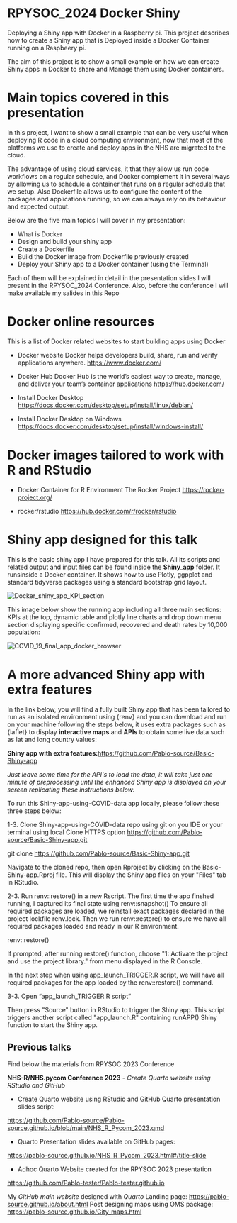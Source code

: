 # RPYSOC_2024 Docker Shiny

Deploying a Shiny app with Docker in a Raspberry pi. This project describes how to create a Shiny app that is Deployed inside a Docker Container running on a Raspbeery pi.

The aim of this project is to show a small example on how we can create Shiny apps in Docker to share and Manage them using Docker containers. 

# Main topics covered in this presentation

In this project, I want to show a small example that can be very useful when deploying R code in a cloud computing environment, now that most of the platforms we use to create and deploy apps in the NHS are migrated to the cloud. 

The advantage of using cloud services, it that they allow us run code workflows on a regular schedule,  and Docker complement it in several ways by allowing us to schedule a container that runs on a regular schedule that we setup. Also Dockerfile allows us to configure the content of the packages and applications running, so we can always rely on its behaviour and expected output. 

Below are the five main topics I will cover in my presentation:

- What is Docker
- Design and build your shiny app
- Create a Dockerfile
- Build the Docker image from Dockerfile previously created
- Deploy your Shiny app to a Docker container (using the Terminal)

Each of them will be explained in detail in the presentation slides I will present in the RPYSOC_2024 Conference. 
Also, before the conference I will make available my salides in this Repo

# Docker online resources 

This is a list of Docker related websites to start building apps using Docker

- Docker website
Docker helps developers build, share, run and verify applications anywhere.
<https://www.docker.com/>

- Docker Hub
Docker Hub is the world’s easiest way to create, manage, and deliver your team’s container applications
<https://hub.docker.com/>

- Install Docker Desktop 
<https://docs.docker.com/desktop/setup/install/linux/debian/>

- Install Docker Desktop on Windows
<https://docs.docker.com/desktop/setup/install/windows-install/>

# Docker images tailored to work with R and RStudio

- Docker Container for R Environment
The Rocker Project 
<https://rocker-project.org/>

- rocker/rstudio
<https://hub.docker.com/r/rocker/rstudio>


# Shiny app designed for this talk
This is the basic shiny app I have prepared for this talk. All its scripts and related output and input files can be found inside the **Shiny_app** folder. It runsinside a Docker container. It shows how to use Plotly, ggpplot and standard tidyverse packages using a standard bootstrap grid layout.

![Docker_shiny_app_KPI_section](https://github.com/user-attachments/assets/98f867f7-772c-4c31-80b2-e65c061a8e11)

This image below show the running app including all three main sections: KPIs at the top, dynamic table and plotly line charts and drop down menu section displaying specific confirmed, recovered and death rates by 10,000 population: 

![COVID_19_final_app_docker_browser](https://github.com/user-attachments/assets/e8b62dc4-a7e1-49f8-9952-f35231d7e9d9)


# A more advanced Shiny app with extra features 

In the link below, you will find a fully built Shiny app that has been tailored to run as an isolated environment using {renv} and you can download and run on your machine following the steps below, it uses extra packages such as {laflet} to display **interactive maps** and **APIs** to obtain some live data such as lat and long country values: 

**Shiny app with extra features:**<https://github.com/Pablo-source/Basic-Shiny-app>


*Just leave some time for the API's to load the data, it will take just one minute of preprocessing until the enhanced Shiny app is displayed on your screen replicating these instructions below:*

To run this Shiny-app-using-COVID-data app locally, please follow these three steps below:

1-3. Clone Shiny-app-using-COVID-data repo using git on you IDE or your terminal using local Clone HTTPS option https://github.com/Pablo-source/Basic-Shiny-app.git

git clone https://github.com/Pablo-source/Basic-Shiny-app.git

Navigate to the cloned repo, then open Rproject by clicking on the Basic-Shiny-app.Rproj file. This will display the Shiny app files on your "Files" tab in RStudio.

2-3. Run renv::restore() in a new Rscript. The first time the app finshed running, I captured its final state using renv::snapshot() To ensure all required packages are loaded, we reinstall exact packages declared in the project lockfile renv.lock. Then we run renv::restore() to ensure we have all required packages loaded and ready in our R environment.

renv::restore()

If prompted, after running restore() function, choose "1: Activate the project and use the project library." from menu displayed in the R Console.

In the next step when using app_launch_TRIGGER.R script, we will have all required packages for the app loaded by the renv::restore() command.

3-3. Open “app_launch_TRIGGER.R script”

Then press "Source" button in RStudio to trigger the Shiny app.
This script triggers another script called "app_launch.R" containing runAPP() Shiny function to start the Shiny app.



## Previous talks

Find below the materials from RPYSOC 2023 Conference
  
**NHS-R/NHS.pycom Conference 2023** - *Create Quarto website using RStudio and GitHub*

-  Create Quarto website using RStudio and GitHub
Quarto presentation slides script:

<https://github.com/Pablo-source/Pablo-source.github.io/blob/main/NHS_R_Pycom_2023.qmd>

- Quarto Presentation slides available on GitHub pages:
  
<https://pablo-source.github.io/NHS_R_Pycom_2023.html#/title-slide>

- Adhoc Quarto Website created for the RPYSOC 2023 presentation
  
<https://github.com/Pablo-tester/Pablo-tester.github.io>

My *GitHub main website* designed with *Quarto*
Landing page: <https://pablo-source.github.io/about.html>
Post designing maps using OMS package: <https://pablo-source.github.io/City_maps.html>



